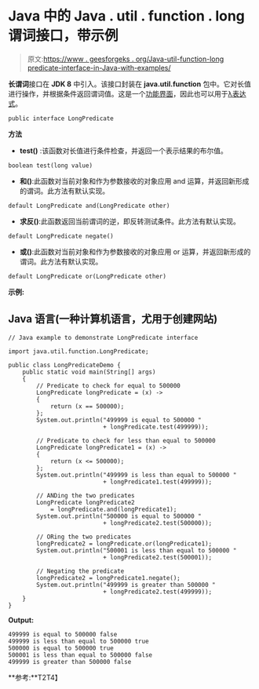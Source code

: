 # Java 中的 Java . util . function . long 谓词接口，带示例

> 原文:[https://www . geesforgeks . org/Java-util-function-long predicate-interface-in-Java-with-examples/](https://www.geeksforgeeks.org/java-util-function-longpredicate-interface-in-java-with-examples/)

**长谓词**接口在 **JDK 8** 中引入。该接口封装在 **java.util.function** 包中。它对长值进行操作，并根据条件返回谓词值。这是一个[功能界面](https://www.geeksforgeeks.org/functional-interfaces-java/)，因此也可以用于[λ表达式](https://www.geeksforgeeks.org/lambda-expressions-java-8/)。

```
public interface LongPredicate
```

**方法**

*   **test()** :该函数对长值进行条件检查，并返回一个表示结果的布尔值。

```
boolean test(long value)
```

*   **和()**:此函数对当前对象和作为参数接收的对象应用 and 运算，并返回新形成的谓词。此方法有默认实现。

```
default LongPredicate and(LongPredicate other)
```

*   **求反()**:此函数返回当前谓词的逆，即反转测试条件。此方法有默认实现。

```
default LongPredicate negate()
```

*   **或()**:此函数对当前对象和作为参数接收的对象应用 or 运算，并返回新形成的谓词。此方法有默认实现。

```
default LongPredicate or(LongPredicate other)
```

**示例:**

## Java 语言(一种计算机语言，尤用于创建网站)

```
// Java example to demonstrate LongPredicate interface

import java.util.function.LongPredicate;

public class LongPredicateDemo {
    public static void main(String[] args)
    {
        // Predicate to check for equal to 500000
        LongPredicate longPredicate = (x) ->
        {
            return (x == 500000);
        };
        System.out.println("499999 is equal to 500000 "
                           + longPredicate.test(499999));

        // Predicate to check for less than equal to 500000
        LongPredicate longPredicate1 = (x) ->
        {
            return (x <= 500000);
        };
        System.out.println("499999 is less than equal to 500000 "
                           + longPredicate1.test(499999));

        // ANDing the two predicates
        LongPredicate longPredicate2
            = longPredicate.and(longPredicate1);
        System.out.println("500000 is equal to 500000 "
                           + longPredicate2.test(500000));

        // ORing the two predicates
        longPredicate2 = longPredicate.or(longPredicate1);
        System.out.println("500001 is less than equal to 500000 "
                           + longPredicate2.test(500001));

        // Negating the predicate
        longPredicate2 = longPredicate1.negate();
        System.out.println("499999 is greater than 500000 "
                           + longPredicate2.test(499999));
    }
}
```

**Output:** 

```
499999 is equal to 500000 false
499999 is less than equal to 500000 true
500000 is equal to 500000 true
500001 is less than equal to 500000 false
499999 is greater than 500000 false
```

**参考:**T2T4】